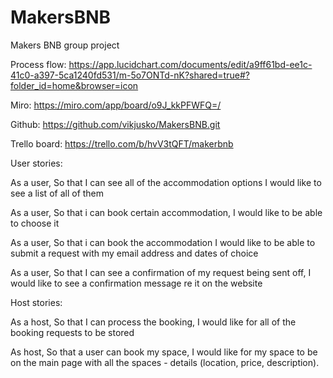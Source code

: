 # MakersBNB
Makers BNB group project

Process flow:
https://app.lucidchart.com/documents/edit/a9ff61bd-ee1c-41c0-a397-5ca1240fd531/m-5o7ONTd-nK?shared=true#?folder_id=home&browser=icon

Miro:
https://miro.com/app/board/o9J_kkPFWFQ=/

Github:
https://github.com/vikjusko/MakersBNB.git

Trello board:
https://trello.com/b/hvV3tQFT/makerbnb



User stories:

As a user, 
So that I can see all of the  accommodation options
I would like to see a list of all of them

As a user,
So that i can book certain accommodation, 
I would like to be able to choose it 

As a user,
So that i can book the accommodation
I would like to be able to submit a request with my email address and dates of choice

As a user, 
So that I can see a confirmation of my request being sent off, 
I would like to see a confirmation message re it on the website 


Host stories:

As a host,
So that I can process the booking, 
I would like for all of the booking requests to be stored

As host,
So that a user can book my space,
I would like for my space to be on the main page with all the spaces - details (location, price, description).





